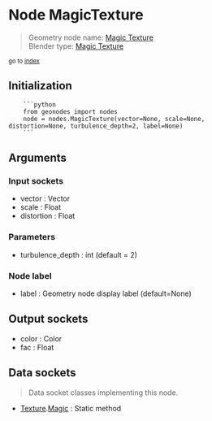 
# Node MagicTexture

> Geometry node name: [Magic Texture](https://docs.blender.org/manual/en/latest/modeling/geometry_nodes/texture/magic.html)<br>
  Blender type: [Magic Texture](https://docs.blender.org/api/current/bpy.types.ShaderNodeTexMagic.html)
  
<sub>go to [index](/docs/index.md)</sub>

Initialization
--------------
        
        ```python
        from geonodes import nodes
        node = nodes.MagicTexture(vector=None, scale=None, distortion=None, turbulence_depth=2, label=None)
        ```



## Arguments


### Input sockets

- vector : Vector
- scale : Float
- distortion : Float

### Parameters

- turbulence_depth : int (default = 2)

### Node label

- label : Geometry node display label (default=None)

## Output sockets

- color : Color
- fac : Float

## Data sockets

> Data socket classes implementing this node.
  
  
- [Texture](/docs/sockets/Texture.md).[Magic](/docs/sockets/Texture.md#magic) : Static method
  
